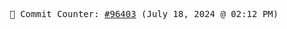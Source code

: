 <p align="center">
    <samp>
        📮 Commit Counter: <a href="https://github.com/Javascript-void0/Javascript-void0/commits/main">#96403</a> (July 18, 2024 @ 02:12 PM)
    </samp>
</p>